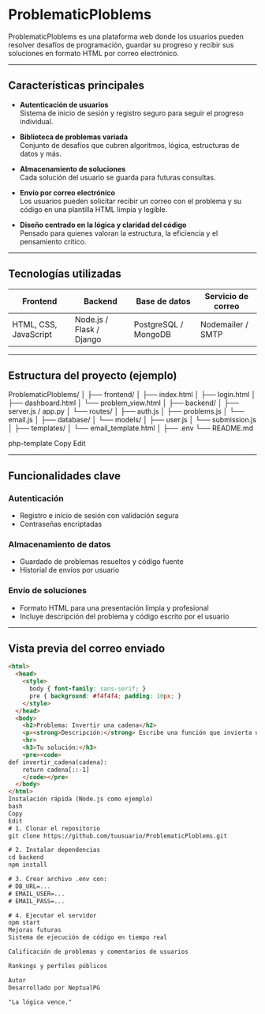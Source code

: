 # ProblematicPloblems

ProblematicPloblems es una plataforma web donde los usuarios pueden resolver desafíos de programación, guardar su progreso y recibir sus soluciones en formato HTML por correo electrónico.

---

## Características principales

- **Autenticación de usuarios**  
  Sistema de inicio de sesión y registro seguro para seguir el progreso individual.

- **Biblioteca de problemas variada**  
  Conjunto de desafíos que cubren algoritmos, lógica, estructuras de datos y más.

- **Almacenamiento de soluciones**  
  Cada solución del usuario se guarda para futuras consultas.

- **Envío por correo electrónico**  
  Los usuarios pueden solicitar recibir un correo con el problema y su código en una plantilla HTML limpia y legible.

- **Diseño centrado en la lógica y claridad del código**  
  Pensado para quienes valoran la estructura, la eficiencia y el pensamiento crítico.

---

## Tecnologías utilizadas

| Frontend       | Backend              | Base de datos       | Servicio de correo     |
|----------------|----------------------|----------------------|-------------------------|
| HTML, CSS, JavaScript | Node.js / Flask / Django | PostgreSQL / MongoDB | Nodemailer / SMTP |

---

## Estructura del proyecto (ejemplo)

ProblematicPloblems/
│
├── frontend/
│ ├── index.html
│ ├── login.html
│ ├── dashboard.html
│ └── problem_view.html
│
├── backend/
│ ├── server.js / app.py
│ └── routes/
│ ├── auth.js
│ ├── problems.js
│ └── email.js
│
├── database/
│ └── models/
│ ├── user.js
│ └── submission.js
│
├── templates/
│ └── email_template.html
│
├── .env
└── README.md

php-template
Copy
Edit

---

## Funcionalidades clave

### Autenticación
- Registro e inicio de sesión con validación segura
- Contraseñas encriptadas

### Almacenamiento de datos
- Guardado de problemas resueltos y código fuente
- Historial de envíos por usuario

### Envío de soluciones
- Formato HTML para una presentación limpia y profesional
- Incluye descripción del problema y código escrito por el usuario

---

## Vista previa del correo enviado

```html
<html>
  <head>
    <style>
      body { font-family: sans-serif; }
      pre { background: #f4f4f4; padding: 10px; }
    </style>
  </head>
  <body>
    <h2>Problema: Invertir una cadena</h2>
    <p><strong>Descripción:</strong> Escribe una función que invierta una cadena.</p>
    <hr>
    <h3>Tu solución:</h3>
    <pre><code>
def invertir_cadena(cadena):
    return cadena[::-1]
    </code></pre>
  </body>
</html>
Instalación rápida (Node.js como ejemplo)
bash
Copy
Edit
# 1. Clonar el repositorio
git clone https://github.com/tuusuario/ProblematicPloblems.git

# 2. Instalar dependencias
cd backend
npm install

# 3. Crear archivo .env con:
# DB_URL=...
# EMAIL_USER=...
# EMAIL_PASS=...

# 4. Ejecutar el servidor
npm start
Mejoras futuras
Sistema de ejecución de código en tiempo real

Calificación de problemas y comentarios de usuarios

Rankings y perfiles públicos

Autor
Desarrollado por NeptualPG

"La lógica vence."






